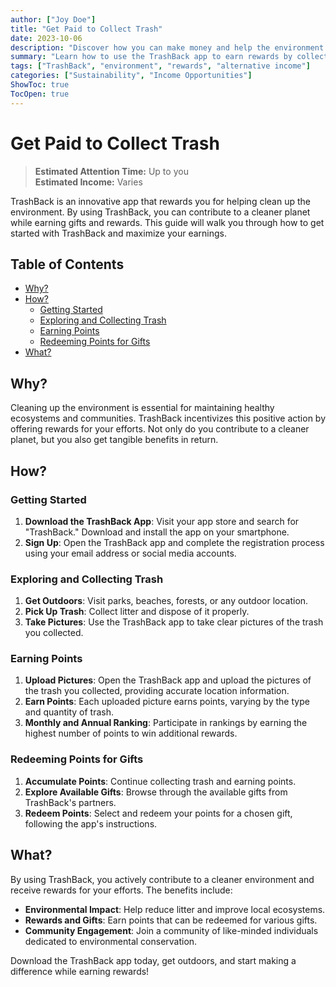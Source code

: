 ```yaml
---
author: ["Joy Doe"]
title: "Get Paid to Collect Trash"
date: 2023-10-06
description: "Discover how you can make money and help the environment by collecting trash using the TrashBack app."
summary: "Learn how to use the TrashBack app to earn rewards by collecting and disposing of trash, contributing to a cleaner planet."
tags: ["TrashBack", "environment", "rewards", "alternative income"]
categories: ["Sustainability", "Income Opportunities"]
ShowToc: true
TocOpen: true
---
```


# Get Paid to Collect Trash

> **Estimated Attention Time:** Up to you  
> **Estimated Income:** Varies

TrashBack is an innovative app that rewards you for helping clean up the environment. By using TrashBack, you can contribute to a cleaner planet while earning gifts and rewards. This guide will walk you through how to get started with TrashBack and maximize your earnings.

## Table of Contents
- [Why?](#why)
- [How?](#how)
  - [Getting Started](#getting-started)
  - [Exploring and Collecting Trash](#exploring-and-collecting-trash)
  - [Earning Points](#earning-points)
  - [Redeeming Points for Gifts](#redeeming-points-for-gifts)
- [What?](#what)

## Why?

Cleaning up the environment is essential for maintaining healthy ecosystems and communities. TrashBack incentivizes this positive action by offering rewards for your efforts. Not only do you contribute to a cleaner planet, but you also get tangible benefits in return.

## How?

### Getting Started

1. **Download the TrashBack App**: Visit your app store and search for "TrashBack." Download and install the app on your smartphone.
2. **Sign Up**: Open the TrashBack app and complete the registration process using your email address or social media accounts.

### Exploring and Collecting Trash

1. **Get Outdoors**: Visit parks, beaches, forests, or any outdoor location.
2. **Pick Up Trash**: Collect litter and dispose of it properly.
3. **Take Pictures**: Use the TrashBack app to take clear pictures of the trash you collected.

### Earning Points

1. **Upload Pictures**: Open the TrashBack app and upload the pictures of the trash you collected, providing accurate location information.
2. **Earn Points**: Each uploaded picture earns points, varying by the type and quantity of trash.
3. **Monthly and Annual Ranking**: Participate in rankings by earning the highest number of points to win additional rewards.

### Redeeming Points for Gifts

1. **Accumulate Points**: Continue collecting trash and earning points.
2. **Explore Available Gifts**: Browse through the available gifts from TrashBack's partners.
3. **Redeem Points**: Select and redeem your points for a chosen gift, following the app's instructions.

## What?

By using TrashBack, you actively contribute to a cleaner environment and receive rewards for your efforts. The benefits include:

- **Environmental Impact**: Help reduce litter and improve local ecosystems.
- **Rewards and Gifts**: Earn points that can be redeemed for various gifts.
- **Community Engagement**: Join a community of like-minded individuals dedicated to environmental conservation.

Download the TrashBack app today, get outdoors, and start making a difference while earning rewards!